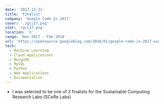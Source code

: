 ```yaml
---
date: '2017-12-21'
title: 'Finalist'
company: 'Google Code-In 2017'
cover: './gci17.png'
stat: '/gci17.png'
location: 'X'
range: 'Nov 2017 - Feb 2018'
url: 'https://opensource.googleblog.com/2018/01/google-code-in-2017-winners.html'
tech:
  - Machine Learning
  - Cloud Applications
  - MongoDB
  - MySQL
  - Python
  - Web Applications
  - Documentation
---
```


- I was selected to be one of 3 finalists for the Sustainable Computing Research Labs (SCoRe Labs)
